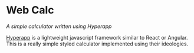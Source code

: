# Web Calc

*A simple calculator written using Hyperapp*

[Hyperapp](https://hyperapp.js.org/) is a lightweight javascript framework similar to React or Angular.
This is a really simple styled calculator implemented using their ideologies.

